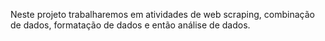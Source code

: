 Neste  projeto  trabalharemos  em  atividades  de  web  scraping,  combinação  de  dados, formatação de dados e então análise de dados. 
